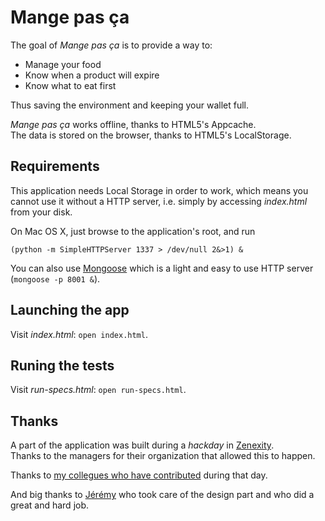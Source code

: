 # Mange pas ça

The goal of *Mange pas ça* is to provide a way to:

* Manage your food
* Know when a product will expire
* Know what to eat first

Thus saving the environment and keeping your wallet full.

*Mange pas ça* works offline, thanks to HTML5's Appcache.  
The data is stored on the browser, thanks to HTML5's LocalStorage.

## Requirements
This application needs Local Storage in order to work, which means you cannot use
it without a HTTP server, i.e. simply by accessing *index.html* from your disk.  

On Mac OS X, just browse to the application's root, and run

    (python -m SimpleHTTPServer 1337 > /dev/null 2&>1) &

You can also use [Mongoose](https://code.google.com/p/mongoose/) which is a light
and easy to use HTTP server (`mongoose -p 8001 &`).

## Launching the app
Visit *index.html*: `open index.html`.

## Runing the tests
Visit *run-specs.html*: `open run-specs.html`.

## Thanks
A part of the application was built during a *hackday* in [Zenexity](http://zenexity.com/).  
Thanks to the managers for their organization that allowed this to happen.

Thanks to [my collegues who have contributed](https://github.com/Dinduks/mangepasca/graphs/contributors)
during that day.

And big thanks to [Jérémy](https://github.com/JeremDsgn) who took care of the
design part and who did a great and hard job.
